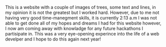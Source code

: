This is a website with a couple of images of trees, some text and lines, in my opinion it is not the greatest but I worked hard. However, due to me not having
very good time-manegment skills, it is currently 2:13 a.m I was not able to get done all of my hopes and dreams I had for this website however, 
I now am coming away with knowladge for any future hackathons I partisipate in.
This was a very eye-opening experince into the life of a web develper and I hope to do this again next year!

